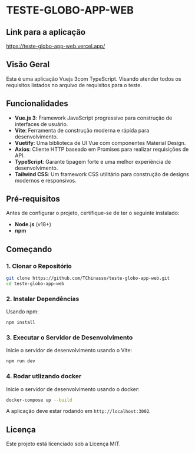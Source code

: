# TESTE-GLOBO-APP-WEB

## Link para a aplicação

https://teste-globo-app-web.vercel.app/

## Visão Geral

Esta é uma aplicação Vuejs 3com TypeScript. Visando atender todos os requisitos listados no arquivo de requisitos para o teste.

## Funcionalidades

- **Vue.js 3**: Framework JavaScript progressivo para construção de interfaces de usuário.
- **Vite**: Ferramenta de construção moderna e rápida para desenvolvimento.
- **Vuetify**: Uma biblioteca de UI Vue com componentes Material Design.
- **Axios**: Cliente HTTP baseado em Promises para realizar requisições de API.
- **TypeScript**: Garante tipagem forte e uma melhor experiência de desenvolvimento.
- **Tailwind CSS**: Um framework CSS utilitário para construção de designs modernos e responsivos.

## Pré-requisitos

Antes de configurar o projeto, certifique-se de ter o seguinte instalado:

- **Node.js** (v18+)
- **npm**

## Começando

### 1. Clonar o Repositório

```bash
git clone https://github.com/TChinasso/teste-globo-app-web.git
cd teste-globo-app-web
```

### 2. Instalar Dependências

Usando npm:

```bash
npm install
```

### 3. Executar o Servidor de Desenvolvimento

Inicie o servidor de desenvolvimento usando o Vite:

```bash
npm run dev
```

### 4. Rodar utlizando docker

Inicie o servidor de desenvolvimento usando o docker:

```bash
docker-compose up --build
```

A aplicação deve estar rodando em `http://localhost:3002`.

## Licença

Este projeto está licenciado sob a Licença MIT.
